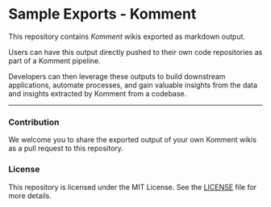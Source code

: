 # Sample Exports - Komment

This repository contains *Komment* wikis exported as markdown output.

Users can have this output directly pushed to their own code repositories as part of a Komment pipeline.

Developers can then leverage these outputs to build downstream applications, automate processes, and gain valuable insights from the data and insights extracted by Komment from a codebase.

---
### Contribution

We welcome you to share the exported output of your own Komment wikis as a pull request to this repository.

### License

This repository is licensed under the MIT License. See the [LICENSE](./LICENSE) file for more details.
